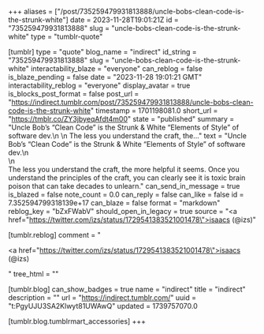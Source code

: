 +++
aliases = ["/post/735259479931813888/uncle-bobs-clean-code-is-the-strunk-white"]
date = 2023-11-28T19:01:21Z
id = "735259479931813888"
slug = "uncle-bobs-clean-code-is-the-strunk-white"
type = "tumblr-quote"

[tumblr]
type = "quote"
blog_name = "indirect"
id_string = "735259479931813888"
slug = "uncle-bobs-clean-code-is-the-strunk-white"
interactability_blaze = "everyone"
can_reblog = false
is_blaze_pending = false
date = "2023-11-28 19:01:21 GMT"
interactability_reblog = "everyone"
display_avatar = true
is_blocks_post_format = false
post_url = "https://indirect.tumblr.com/post/735259479931813888/uncle-bobs-clean-code-is-the-strunk-white"
timestamp = 1701198081.0
short_url = "https://tmblr.co/ZY3jbyeqAfdt4m00"
state = "published"
summary = "Uncle Bob’s “Clean Code” is the Strunk & White “Elements of Style” of software dev.\n \n The less you understand the craft, the..."
text = "Uncle Bob&rsquo;s &ldquo;Clean Code&rdquo; is the Strunk &amp; White &ldquo;Elements of Style&rdquo; of software dev.\n<br/>\n<br/>The less you understand the craft, the more helpful it seems. Once you understand the principles of the craft, you can clearly see it is toxic brain poison that can take decades to unlearn."
can_send_in_message = true
is_blazed = false
note_count = 0.0
can_reply = false
can_like = false
id = 7.352594799318139e+17
can_blaze = false
format = "markdown"
reblog_key = "bZxFWabV"
should_open_in_legacy = true
source = "<a href=\"https://twitter.com/izs/status/1729541383521001478\">isaacs (@izs)</a>"

[tumblr.reblog]
comment = "<p><a href=\"https://twitter.com/izs/status/1729541383521001478\">isaacs (@izs)</a></p>"
tree_html = ""

[tumblr.blog]
can_show_badges = true
name = "indirect"
title = "indirect"
description = ""
url = "https://indirect.tumblr.com/"
uuid = "t:PgyUJU3SA2Klwyt81UWAwQ"
updated = 1739757070.0

[tumblr.blog.tumblrmart_accessories]
+++
